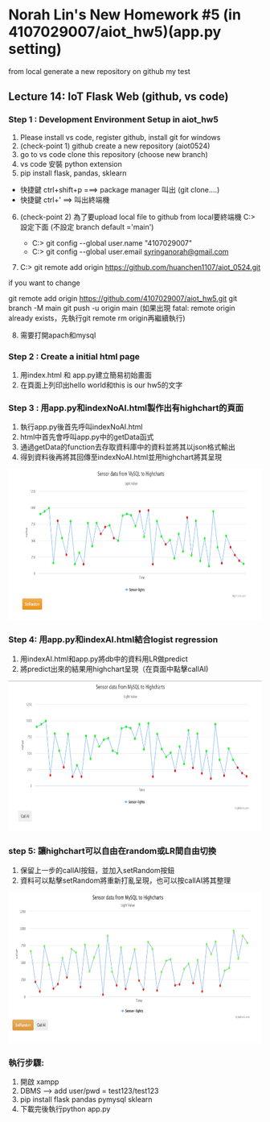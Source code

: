 # Norah Lin's New Homework #5 (in 4107029007/aiot_hw5)(app.py setting)
from local generate a new repository on github my test
## Lecture 14: IoT Flask Web (github, vs code)

### Step 1 : Development Environment Setup in aiot_hw5
1. Please install vs code, register github, install git for windows
2. (check-point 1) github create a new repository (aiot0524)
3. go to vs code clone this repository (choose new branch) 
4. vs code 安裝 python extension 
5. pip install flask, pandas, sklearn 
  * 快捷鍵 ctrl+shift+p ===> package manager 叫出 (git clone....)
  * 快捷鍵 ctrl+' ==> 叫出終端機 
6. (check-point 2) 為了要upload local file to github from local要終端機 C:> 設定下面 (不設定 branch default ='main')
   * C:> git config --global user.name "4107029007"
   * C:> git config --global user.email syringanorah@gmail.com
   
7. C:> git remote add origin https://github.com/huanchen1107/aiot_0524.git 

if you want to change

git remote add origin https://github.com/4107029007/aiot_hw5.git
git branch -M main
git push -u origin main
(如果出現 fatal: remote origin already exists，先執行git remote rm origin再繼續執行)

8. 需要打開apach和mysql

### Step 2 : Create a initial html page
1. 用index.html 和 app.py建立簡易初始畫面
2. 在頁面上列印出hello world和this is our hw5的文字

### Step 3 : 用app.py和indexNoAI.html製作出有highchart的頁面
1. 執行app.py後首先呼叫indexNoAI.html
2. html中首先會呼叫app.py中的getData函式
3. 通過getData的function去存取資料庫中的資料並將其以json格式輸出
4. 得到資料後再將其回傳至indexNoAI.html並用highchart將其呈現
<img src="./step3.png" height=300/>

### Step 4: 用app.py和indexAI.html結合logist regression
1. 用indexAI.html和app.py將db中的資料用LR做predict
2. 將predict出來的結果用highchart呈現（在頁面中點擊callAI)
<img src="./step4.png" height=300/>

### step 5: 讓highchart可以自由在random或LR間自由切換
1. 保留上一步的callAI按鈕，並加入setRandom按鈕
2. 資料可以點擊setRandom將重新打亂呈現，也可以按callAI將其整理
<img src="./step5.png" height=300/>

### 執行步驟:
1. 開啟 xampp
2. DBMS --> add user/pwd = test123/test123
3. pip install flask pandas pymysql sklearn
4. 下載完後執行python app.py



